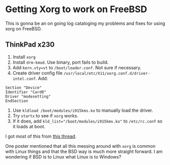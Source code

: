# Getting Xorg to work on FreeBSD

This is gonna be an on going log cataloging my problems and fixes for using xorg on FreeBSD.

## ThinkPad x230

1. Install `xorg`
1. Install `drm-kmod`. Use binary, port fails to build.
1. Add `kern.vty=vt` to `/boot/loader.conf`. Not sure if necessary.
1. Create driver config file `/usr/local/etc/X11/xorg.conf.d/driver-intel.conf`. Add:
```
Section "Device"
Identifier "Card0"
Driver "modesetting"
EndSection
```
1. Use `kldload /boot/modules/i915kms.ko` to manually load the driver.
1. Try `startx` to see if `xorg` works.
1. If it does, add `kld_list="/boot/modules/i915kms.ko"` to `/etc/rc.conf` so it loads at boot.

I got most of this from [this thread](https://forums.freebsd.org/threads/error-ee-no-screens-found-ee-on-intel-and-vesa-xorg-drivers.79534/).

One poster mentioned that all this messing around with `xorg` is common with Linux things and that the BSD way is much more straight forward. I am wondering if BSD is to Linux what Linux is to Windows?
